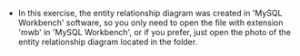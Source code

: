 - In this exercise, the entity relationship diagram was created in 'MySQL Workbench' software, so you only need to open the file with extension 'mwb' in 'MySQL Workbench', or if you prefer, just open the photo of the entity relationship diagram located in the folder.